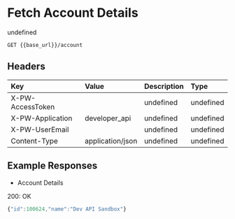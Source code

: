 # Fetch Account Details

undefined

`GET {{base_url}}/account`

## Headers

| Key | Value | Description | Type |
| :--- | :--- | :--- | :--- |
| X-PW-AccessToken |  | undefined | undefined |
| X-PW-Application | developer\_api | undefined | undefined |
| X-PW-UserEmail |  | undefined | undefined |
| Content-Type | application/json | undefined | undefined |

## Example Responses

* Account Details

200: OK

```javascript
{"id":100624,"name":"Dev API Sandbox"}
```

